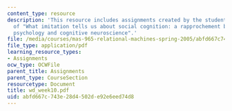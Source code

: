```yaml
---
content_type: resource
description: 'This resource includes assignments created by the students on review
  of "What imitation tells us about social cognition: a rapprochement between developmental
  psychology and cognitive neuroscience".'
file: /media/courses/mas-965-relational-machines-spring-2005/abfd667c743e28d4502de92e6eed74d8_wd_week10.pdf
file_type: application/pdf
learning_resource_types:
- Assignments
ocw_type: OCWFile
parent_title: Assignments
parent_type: CourseSection
resourcetype: Document
title: wd_week10.pdf
uid: abfd667c-743e-28d4-502d-e92e6eed74d8
---
```

